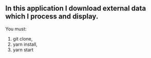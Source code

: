 ## In this application I download external data which I process and display.

You must:
1. git clone,
2. yarn install,
3. yarn start